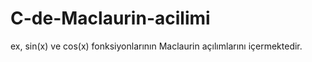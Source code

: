 C-de-Maclaurin-acilimi
======================

ex, sin(x) ve cos(x) fonksiyonlarının Maclaurin açılımlarını içermektedir.
